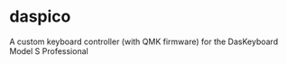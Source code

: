 # daspico
A custom keyboard controller (with QMK firmware) for the DasKeyboard Model S Professional
